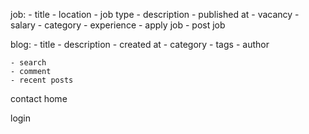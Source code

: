 <!-- that's models and features for project -->
job:
    - title
    - location
    - job type
    - description
    - published at
    - vacancy
    - salary
    - category
    - experience
    <!-- features :- that things i can do in the page or options in page  -->
    - apply job
    - post job

blog:
    - title
    - description
    - created at
    - category
    - tags
    - author
<!-- features :- that things i can do in the page or options in page  -->
    - search
    - comment
    - recent posts

contact
home

login
